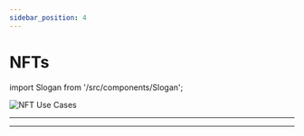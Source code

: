 ```yaml
---
sidebar_position: 4
---
```


# NFTs

import Slogan from '/src/components/Slogan';

![NFT Use Cases](/img/nft-use-cases.svg)

---
<Slogan/>

---
